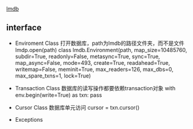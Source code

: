 [lmdb](http://lmdb.readthedocs.io/en/release/#)
## interface

- Enviroment Class
    打开数据库，path为lmdb的路径文件夹，而不是文件
    lmdp.open(path)
    class lmdb.Environment(path, map_size=10485760, subdir=True, readonly=False, metasync=True, sync=True, map_async=False, mode=493, create=True, readahead=True, writemap=False, meminit=True, max_readers=126, max_dbs=0, max_spare_txns=1, lock=True)

- Transaction Class
    数据库的读写操作都要依赖transaction对象
    with env.begin(write=True) as txn:
        pass

- Cursor Class
    数据库单元访问
    cursor = txn.cursor()

- Exceptions